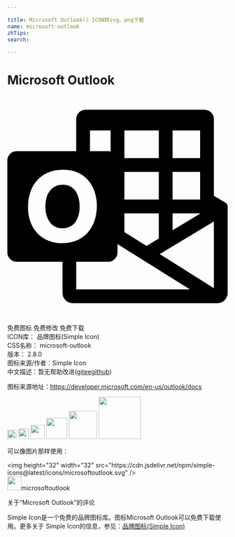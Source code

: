 ```yaml
---

title: Microsoft Outlook() ICON转svg、png下载
name: microsoft-outlook
zhTips: 
search: 

---
```


# Microsoft Outlook  <small style="font-size: 60%;font-weight: 100"></small>

<div id="svg" class="svg-wrap">
<svg role="img" xmlns="http://www.w3.org/2000/svg" viewBox="0 0 24 24"><title>Microsoft Outlook icon</title><path d="M7.88 12.04q0 .45-.11.87-.1.41-.33.74-.22.33-.58.52-.37.2-.87.2t-.85-.2q-.35-.21-.57-.55-.22-.33-.33-.75-.1-.42-.1-.86t.1-.87q.1-.43.34-.76.22-.34.59-.54.36-.2.87-.2t.86.2q.35.21.57.55.22.34.31.77.1.43.1.88zM24 12v9.38q0 .46-.33.8-.33.32-.8.32H7.13q-.46 0-.8-.33-.32-.33-.32-.8V18H1q-.41 0-.7-.3-.3-.29-.3-.7V7q0-.41.3-.7Q.58 6 1 6h6.5V2.55q0-.44.3-.75.3-.3.75-.3h12.9q.44 0 .75.3.3.3.3.75V10.85l1.24.72h.01q.1.07.18.18.07.12.07.25zm-6-8.25v3h3v-3zm0 4.5v3h3v-3zm0 4.5v1.83l3.05-1.83zm-5.25-9v3h3.75v-3zm0 4.5v3h3.75v-3zm0 4.5v2.03l2.41 1.5 1.34-.8v-2.73zM9 3.75V6h2l.13.01.12.04v-2.3zM5.98 15.98q.9 0 1.6-.3.7-.32 1.19-.86.48-.55.73-1.28.25-.74.25-1.61 0-.83-.25-1.55-.24-.71-.71-1.24t-1.15-.83q-.68-.3-1.55-.3-.92 0-1.64.3-.71.3-1.2.85-.5.54-.75 1.3-.25.74-.25 1.63 0 .85.26 1.56.26.72.74 1.23.48.52 1.17.81.69.3 1.56.3zM7.5 21h12.39L12 16.08V17q0 .41-.3.7-.29.3-.7.3H7.5zm15-.13v-7.24l-5.9 3.54Z"/></svg>
</div>
<detail full-name='microsoft-outlook'></detail>

<div class="detail-page">
<p>
<span><span class="badge-success badge">免费图标</span> <span class="badge-success badge">免费修改</span>  <span class="badge-success badge">免费下载</span> </span>
<br/>
<span>
ICON库：
<span class="badge-secondary badge">品牌图标(Simple Icon)</span> 
</span>
<br/>
<span>
CSS名称：
<span class="badge-secondary badge">microsoft-outlook</span> 
</span>

<br/>
<span>
版本：
<span class="badge-secondary badge">2.8.0</span> 
</span>
<br/>
<span>图标来源/作者：<span class="badge-light badge">Simple Icon</span></span> 
<br/>
<span class="zh-detail">中文描述：暂无<span class="help-link"><span>帮助改进</span>(<a href="https://gitee.com/liuwave/icon-helper/edit/master/json/brands/microsoft-outlook.json" target="_blank" rel="noopener noreferrer">gitee</a><a href="https://github.com/liuwave/icon-helper/edit/master/json/brands/microsoft-outlook.json" target="_blank" rel="noopener noreferrer">github</a></span>)</span><br/>
</p>
</div><div class="description description alert alert-light"><p>图标来源地址：<a href="https://developer.microsoft.com/en-us/outlook/docs" target="_blank" rel="noopener noreferrer">https://developer.microsoft.com/en-us/outlook/docs</a></p></div>
<div class="alert alert-dark">
<img height="21" width="21" src="https://cdn.jsdelivr.net/npm/simple-icons@latest/icons/microsoftoutlook.svg" />
<img height="24" width="24" src="https://cdn.jsdelivr.net/npm/simple-icons@latest/icons/microsoftoutlook.svg" />
<img height="32" width="32" src="https://cdn.jsdelivr.net/npm/simple-icons@latest/icons/microsoftoutlook.svg" />
<img height="48" width="48" src="https://cdn.jsdelivr.net/npm/simple-icons@latest/icons/microsoftoutlook.svg" />
<img height="64" width="64" src="https://cdn.jsdelivr.net/npm/simple-icons@latest/icons/microsoftoutlook.svg" />
<img height="96" width="96" src="https://cdn.jsdelivr.net/npm/simple-icons@latest/icons/microsoftoutlook.svg" />

</div>
<div>
  <p>可以像图片那样使用：    
  </p>
  <div class="alert alert-primary" style="font-size: 14px">
    &lt;img height="32" width="32" src="https://cdn.jsdelivr.net/npm/simple-icons@latest/icons/microsoftoutlook.svg" /&gt;
    <copy-btn content='<img height="32" width="32" src="https://cdn.jsdelivr.net/npm/simple-icons@latest/icons/microsoftoutlook.svg" />'></copy-btn>
  </div>
  <div class="alert alert-secondary">
    <img height="32" width="32" src="https://cdn.jsdelivr.net/npm/simple-icons@latest/icons/microsoftoutlook.svg" />microsoftoutlook
    <copy-btn content="microsoftoutlook" btn-title="复制图标名称"></copy-btn>
  </div>
</div>

<Vssue title="关于“Microsoft Outlook”的评论" >关于“Microsoft Outlook”的评论</Vssue>


<div><p>Simple Icon是一个免费的品牌图标库。图标Microsoft Outlook可以免费下载使用。更多关于  Simple Icon的信息，参见：<a target="_blank" href="https://iconhelper.cn/brands.html">品牌图标(Simple Icon)</a>
</p></div>
